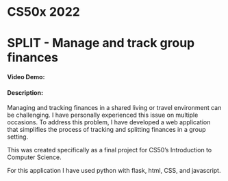 # CS50x 2022
# SPLIT - Manage and track group finances

#### Video Demo:  <URL HERE>
#### Description: 

Managing and tracking finances in a shared living or travel environment can be challenging. I have personally experienced this issue on multiple occasions. To address this problem, I have developed a web application that simplifies the process of tracking and splitting finances in a group setting.

This was created specifically as a final project for CS50’s Introduction to Computer Science.

For this application I have used python with flask, html, CSS, and javascript.